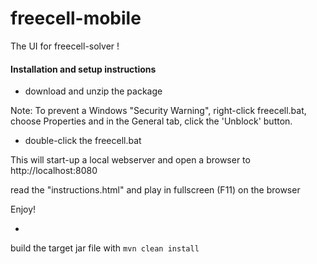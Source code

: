 # freecell-mobile

The UI for freecell-solver !

#### Installation and setup instructions

* download and unzip the package

Note: To prevent a Windows "Security Warning", right-click freecell.bat, choose Properties and in the General tab, click the 'Unblock' button.

* double-click the freecell.bat

This will start-up a local webserver and open a browser to http://localhost:8080

read the "instructions.html" and play in fullscreen (F11) on the browser

Enjoy!

-

build the target jar file with `mvn clean install`


